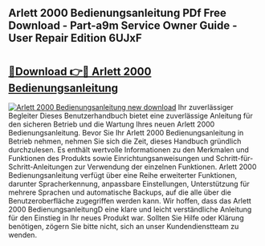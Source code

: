 ## Arlett 2000 Bedienungsanleitung PDf Free Download - Part-a9m Service Owner Guide - User Repair Edition 6UJxF

# <h2><a href="http://df1fbqy.blite.top/?on=Arlett+2000+Bedienungsanleitung">🔗Download 👉🔴 Arlett 2000 Bedienungsanleitung</a></h2>

[![Arlett 2000 Bedienungsanleitung new download](https://i.imgur.com/lujVjoI.png)](http://df1fbqy.blite.top/?on=Arlett+2000+Bedienungsanleitung)
Ihr zuverlässiger Begleiter Dieses Benutzerhandbuch bietet eine zuverlässige Anleitung für den sicheren Betrieb und die Wartung Ihres neuen Arlett 2000 Bedienungsanleitung. Bevor Sie Ihr Arlett 2000 Bedienungsanleitung in Betrieb nehmen, nehmen Sie sich die Zeit, dieses Handbuch gründlich durchzulesen. Es enthält wertvolle Informationen zu den Merkmalen und Funktionen des Produkts sowie Einrichtungsanweisungen und Schritt-für-Schritt-Anleitungen zur Verwendung der einzelnen Funktionen. Arlett 2000 Bedienungsanleitung verfügt über eine Reihe erweiterter Funktionen, darunter Spracherkennung, anpassbare Einstellungen, Unterstützung für mehrere Sprachen und automatische Backups, auf die alle über die Benutzeroberfläche zugegriffen werden kann. Wir hoffen, dass das Arlett 2000 BedienungsanleitungD eine klare und leicht verständliche Anleitung für den Einstieg in Ihr neues Produkt war. Sollten Sie Hilfe oder Klärung benötigen, zögern Sie bitte nicht, sich an unser Kundendienstteam zu wenden.
